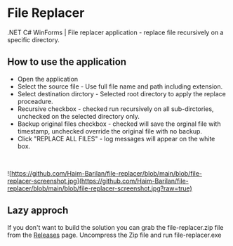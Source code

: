 # File Replacer
.NET C# WinForms | File replacer application - replace file recursively on a specific directory. 

## How to use the application
- Open the application
- Select the source file - Use full file name and path including extension.
- Select destination dirctory - Selected root directory to apply the replace proceadure.
- Recursive checkbox - checked run recursively on all sub-dirctories, unchecked on the selected directory only.
- Backup original files checkbox - checked will save the orginal file with timestamp, unchecked override the original file with no backup.
- Click "REPLACE ALL FILES" - log messages will appear on the white box.


<br/>

![https://github.com/Haim-Barilan/file-replacer/blob/main/blob/file-replacer-screenshot.jpg](https://github.com/Haim-Barilan/file-replacer/blob/main/blob/file-replacer-screenshot.jpg?raw=true)


## Lazy approch
If you don't want to build the solution you can grab the file-replacer.zip file from the [Releases](https://github.com/Haim-Barilan/file-replacer/releases) page. Uncompress the Zip file and run file-replacer.exe
